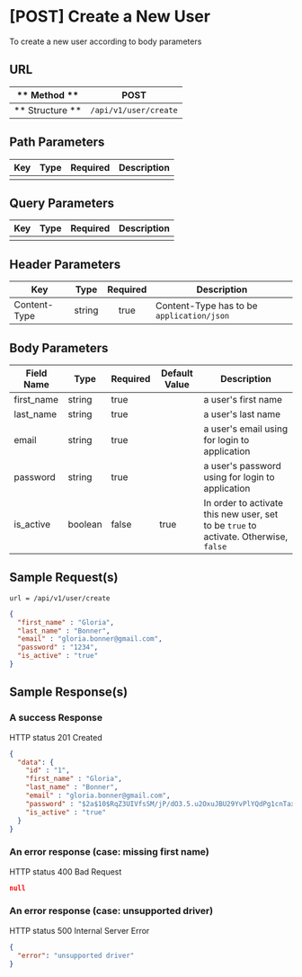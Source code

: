 # [POST] Create a New User  

To create a new user according to body parameters

## URL

| ** Method **    | POST                    | 
| --------------- | ----------------------- | 
| ** Structure ** | `/api/v1/user/create`   |


## Path Parameters

| Key       | Type      | Required     | Description                     |
| --------- | :-------: | :----------: | ------------------------------- |
|           |           |              |                                 |


## Query Parameters

| Key                | Type      | Required  | Description                   |
| ------------------ | :-------: | :-------: | ----------------------------- |
|                    |           |           |                               |


## Header Parameters

| Key                 | Type       | Required  | Description                                   |
| ------------------- | :--------: | :-------: | --------------------------------------------- |
| Content-Type        | string     | true      | Content-Type has to be `application/json`     |


## Body Parameters

| Field Name | Type    | Required | Default Value   |  Description                                                                          |
| ---------- | ------- | -------- | --------------- | ------------------------------------------------------------------------------------- |
| first_name | string  | true     |                 | a user's first name                                                                   |
| last_name  | string  | true     |                 | a user's last name                                                                    |
| email      | string  | true     |                 | a user's email using for login to application                                         |
| password   | string  | true     |                 | a user's password using for login to application                                      |
| is_active  | boolean | false    | true            | In order to activate this new user, set to be `true` to activate. Otherwise, `false`  |

## Sample Request(s) 
```
url = /api/v1/user/create
```
```json
{
  "first_name" : "Gloria",
  "last_name" : "Bonner",
  "email" : "gloria.bonner@gmail.com",
  "password" : "1234",
  "is_active" : "true"
}
```

## Sample Response(s)
### A success Response
HTTP status 201 Created
```json
{
  "data": {
    "id" : "1",
    "first_name" : "Gloria",
    "last_name" : "Bonner",
    "email" : "gloria.bonner@gmail.com",
    "password" : "$2a$10$RqZ3UIVfsSM/jP/dO3.5.u2OxuJBU29YvPlYQdPg1cnTax4D8Ny7C",
    "is_active" : "true"
  }
}
```

### An error response (case: missing first name)
HTTP status 400 Bad Request
```json
null
```

### An error response (case: unsupported driver)
HTTP status 500 Internal Server Error
```json
{
  "error": "unsupported driver"
}
```
